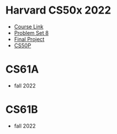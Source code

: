 # Harvard CS50x 2022

- [Course Link](https://cs50.harvard.edu/x/)
- [Problem Set 8](https://pset8.netlify.app/)
- [Final Project](https://github.com/mancuoj/watchlist)
- [CS50P](https://github.com/mancuoj/CS50P)

# CS61A
- fall 2022

# CS61B
- fall 2022
